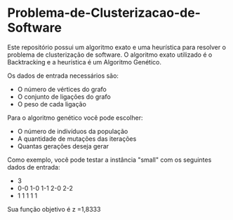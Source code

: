 # Problema-de-Clusterizacao-de-Software
Este repositório possui um algoritmo exato e uma heurística para resolver o problema de clusterização de software. O algoritmo exato utilizado é o Backtracking e a heurística é um Algoritmo Genético.

Os dados de entrada necessários são:
- O número de vértices do grafo
- O conjunto de ligações do grafo
- O peso de cada ligação

Para o algoritmo genético você pode escolher:
- O número de indivíduos da população
- A quantidade de mutações das iterações
- Quantas gerações deseja gerar

Como exemplo, você pode testar a instância "small" com os seguintes dados de entrada:
- 3
- 0-0 1-0 1-1 2-0 2-2
- 1 1 1 1 1

Sua função objetivo é z =1,8333
